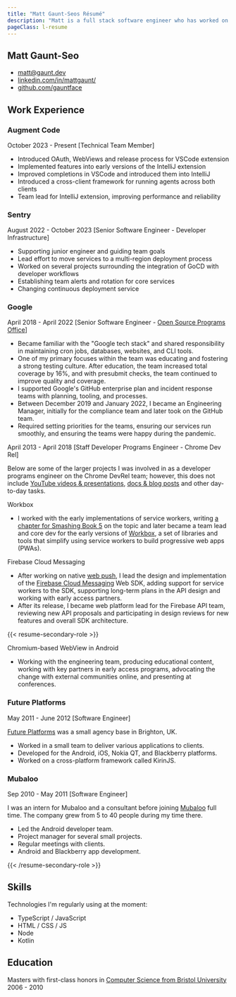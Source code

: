 ```yaml
---
title: "Matt Gaunt-Seos Résumé"
description: "Matt is a full stack software engineer who has worked on native mobile apps, the web and led engineering teams at Google."
pageClass: l-resume
---
```


<section class="c-resume-heading">
    <h1 class="c-resume-heading__title">Matt Gaunt-Seo</h1>
    <ul class="c-resume-heading__links">
    <li><a href="mailto:matt@gaunt.dev">matt@gaunt.dev</a></li>
    <li><a href="https://www.linkedin.com/in/mattgaunt/">linkedin.com/in/mattgaunt/</a></li>
    <li><a href="https://github.com/gauntface">github.com/gauntface</a></li>
    </ul>
</section>

## Work Experience

### Augment Code

<div class="c-job-subtitle">October 2023 - Present [Technical Team Member]</div>

- Introduced OAuth, WebViews and release process for VSCode extension
- Implemented features into early versions of the IntelliJ extension
- Improved completions in VSCode and introduced them into IntelliJ
- Introduced a cross-client framework for running agents across both clients
- Team lead for IntelliJ extension, improving performance and reliability

### Sentry

<div class="c-job-subtitle">August 2022 - October 2023 [Senior Software Engineer - Developer Infrastructure]</div>

- Supporting junior engineer and guiding team goals
- Lead effort to move services to a multi-region deployment process
- Worked on several projects surrounding the integration of GoCD with developer workflows
- Establishing team alerts and rotation for core services
- Changing continuous deployment service

### Google

<div class="c-job-subtitle">April 2018 - April 2022 [Senior Software Engineer - <a href="https://opensource.google/">Open Source Programs Office</a>]</div>

- Became familiar with the "Google tech stack" and shared responsibility in maintaining cron jobs, databases,
websites, and CLI tools.
- One of my primary focuses within the team was educating and fostering a strong testing culture. After education, the team increased total coverage by 16%, and with presubmit checks, the team continued
to improve quality and coverage.
- I supported Google's GitHub enterprise plan and incident response teams with planning, tooling, and processes.
- Between December 2019 and January 2022, I became an Engineering Manager, initially for the compliance team and later took on the GitHub team.
- Required setting priorities for the teams, ensuring our services run smoothly, and ensuring the teams were happy during the pandemic.

<div class="c-job-subtitle">April 2013 - April 2018 [Staff Developer Programs Engineer - Chrome Dev Rel]</div>

Below are some of the larger projects I was involved in as a developer programs engineer on the Chrome DevRel team; however, this does not include [YouTube videos & presentations](https://www.youtube.com/playlist?list=PLo4WeLIpjn15yye0FCQRy47YjrrCTh99s), [docs & blog posts](https://web.dev/authors/mattgaunt/) and other day-to-day tasks.

<div class="c-job-subtitle__section">Workbox</div>

- I worked with the early implementations of service workers, writing
[a chapter for Smashing Book 5](https://shop.smashingmagazine.com/products/smashing-book-5-real-life-responsive-web-design)
on the topic and later became a team lead and core dev for the early
versions of [Workbox](https://developers.google.com/web/tools/workbox), a set of
libraries and tools that simplify using service workers to build progressive web apps (PWAs).

<div class="c-job-subtitle__section">Firebase Cloud Messaging</div>

- After working on native
[web push](https://w3c.github.io/push-api/#acknowledgements), I lead the design and implementation of the [Firebase Cloud Messaging](https://firebase.google.com/products/cloud-messaging)
Web SDK, adding support for service workers to the SDK, supporting
long-term plans in the API design and working with early access partners.
- After its release, I became web platform lead for the Firebase API team, reviewing new API proposals and participating in design reviews for new features and overall SDK architecture.

{{< resume-secondary-role >}}

<div class="c-job-subtitle__section">Chromium-based WebView in Android</div>

- Working with the engineering team, producing educational content, working with key partners
in early access programs, advocating the change with external communities online, and presenting at
conferences.

### Future Platforms

<div class="c-job-subtitle">May 2011 - June 2012 [Software Engineer]</div>

[Future Platforms](https://www.futureplatforms.com/) was a small agency base in Brighton, UK.

- Worked in a small team to deliver various applications to clients.
- Developed for the Android, iOS, Nokia QT, and Blackberry platforms.
- Worked on a cross-platform framework called KirinJS.

### Mubaloo

<div class="c-job-subtitle">Sep 2010 - May 2011 [Software Engineer]</div>

I was an intern for Mubaloo and a consultant before joining
[Mubaloo](https://twitter.com/mubaloo) full time. The company grew from 5 to 40 people during my time there.

- Led the Android developer team.
- Project manager for several small projects.
- Regular meetings with clients.
- Android and Blackberry app development.

{{< /resume-secondary-role >}}

## Skills

Technologies I'm regularly using at the moment:

<ul class="c-resume-col-list">
<li>TypeScript / JavaScript</li>
<li>HTML / CSS / JS</li>
<li>Node</li>
<li>Kotlin</li>
</ul>

## Education

Masters with first-class honors in [Computer Science from Bristol University](http://www.cs.bris.ac.uk/) 2006 - 2010
